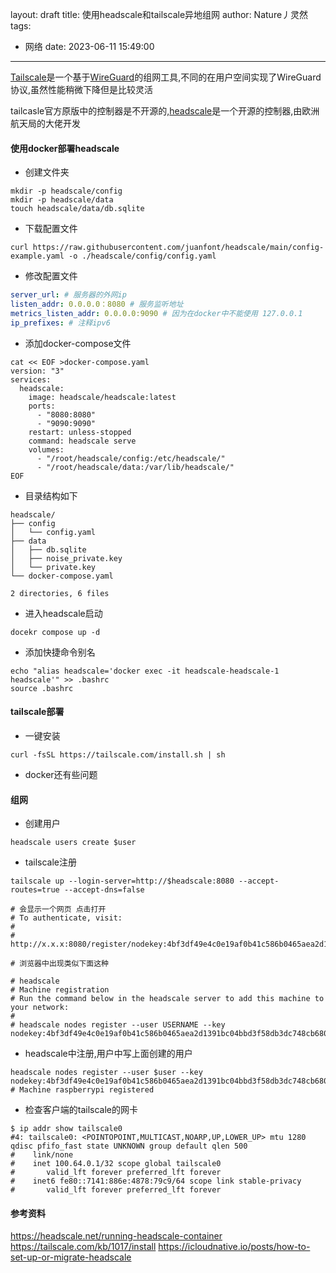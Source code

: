 layout: draft
title: 使用headscale和tailscale异地组网
author: Nature丿灵然
tags:
  - 网络
date: 2023-06-11 15:49:00
---
[Tailscale](https://github.com/tailscale/tailscale)是一个基于[WireGuard](https://www.wireguard.com)的组网工具,不同的在用户空间实现了WireGuard协议,虽然性能稍微下降但是比较灵活

<!--more-->

tailcasle官方原版中的控制器是不开源的,[headscale](https://github.com/juanfont/headscale)是一个开源的控制器,由欧洲航天局的大佬开发

#### 使用docker部署headscale

- 创建文件夹

```shell
mkdir -p headscale/config
mkdir -p headscale/data
touch headscale/data/db.sqlite
```

- 下载配置文件

```shell
curl https://raw.githubusercontent.com/juanfont/headscale/main/config-example.yaml -o ./headscale/config/config.yaml
```

- 修改配置文件

```yaml
server_url: # 服务器的外网ip
listen_addr: 0.0.0.0：8080 # 服务监听地址
metrics_listen_addr: 0.0.0.0:9090 # 因为在docker中不能使用 127.0.0.1
ip_prefixes: # 注释ipv6

```

- 添加docker-compose文件

```shell
cat << EOF >docker-compose.yaml
version: "3"
services:
  headscale:
    image: headscale/headscale:latest
    ports:
      - "8080:8080"
      - "9090:9090"
    restart: unless-stopped
    command: headscale serve
    volumes:
      - "/root/headscale/config:/etc/headscale/"
      - "/root/headscale/data:/var/lib/headscale/"
EOF

```

- 目录结构如下

```text
headscale/
├── config
│   └── config.yaml
├── data
│   ├── db.sqlite
│   ├── noise_private.key
│   └── private.key
└── docker-compose.yaml

2 directories, 6 files
```

- 进入headscale启动

```shell
docekr compose up -d 
```

- 添加快捷命令别名

```shell
echo "alias headscale='docker exec -it headscale-headscale-1 headscale'" >> .bashrc
source .bashrc
```

#### tailscale部署

- 一键安装

```sehll
curl -fsSL https://tailscale.com/install.sh | sh
```

- docker还有些问题

#### 组网

- 创建用户

```shell
headscale users create $user
```

- tailscale注册

```shell
tailscale up --login-server=http://$headscale:8080 --accept-routes=true --accept-dns=false

# 会显示一个网页 点击打开
# To authenticate, visit:
# 
#         http://x.x.x:8080/register/nodekey:4bf3df49e4c0e19af0b41c586b0465aea2d1391bc04bbd3f58db3dc748cb680e

# 浏览器中出现类似下面这种

# headscale
# Machine registration
# Run the command below in the headscale server to add this machine to your network:
# 
# headscale nodes register --user USERNAME --key nodekey:4bf3df49e4c0e19af0b41c586b0465aea2d1391bc04bbd3f58db3dc748cb680e

```

- headscale中注册,用户中写上面创建的用户

```shell
headscale nodes register --user $user --key nodekey:4bf3df49e4c0e19af0b41c586b0465aea2d1391bc04bbd3f58db3dc748cb680e
# Machine raspberrypi registered
```

- 检查客户端的tailscale的网卡

```shell
$ ip addr show tailscale0
#4: tailscale0: <POINTOPOINT,MULTICAST,NOARP,UP,LOWER_UP> mtu 1280 qdisc pfifo_fast state UNKNOWN group default qlen 500
#    link/none
#    inet 100.64.0.1/32 scope global tailscale0
#       valid_lft forever preferred_lft forever
#    inet6 fe80::7141:886e:4878:79c9/64 scope link stable-privacy
#       valid_lft forever preferred_lft forever
```

#### 参考资料

<https://headscale.net/running-headscale-container>
<https://tailscale.com/kb/1017/install>
<https://icloudnative.io/posts/how-to-set-up-or-migrate-headscale>
